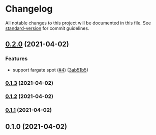 # Changelog

All notable changes to this project will be documented in this file. See [standard-version](https://github.com/conventional-changelog/standard-version) for commit guidelines.

## [0.2.0](https://github.com/pahud/cdk-kaniko/compare/v0.1.3...v0.2.0) (2021-04-02)


### Features

* support fargate spot ([#4](https://github.com/pahud/cdk-kaniko/issues/4)) ([3ab51b5](https://github.com/pahud/cdk-kaniko/commit/3ab51b5931bba47dce14cfc84f965ead7c0f572e))

### [0.1.3](https://github.com/pahud/cdk-kaniko/compare/v0.1.2...v0.1.3) (2021-04-02)

### [0.1.2](https://github.com/pahud/cdk-kaniko/compare/v0.1.1...v0.1.2) (2021-04-02)

### [0.1.1](https://github.com/pahud/cdk-kaniko/compare/v0.1.0...v0.1.1) (2021-04-02)

## 0.1.0 (2021-04-02)
